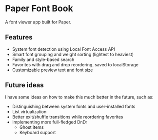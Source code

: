 # Paper Font Book

A font viewer app built for Paper.

## Features

- System font detection using Local Font Access API
- Smart font grouping and weight sorting (lightest to heaviest)
- Family and style-based search
- Favorites with drag and drop reordering, saved to localStorage
- Customizable preview text and font size

## Future ideas

I have some ideas on how to make this much better in the future, such as:

- Distinguishing between system fonts and user-installed fonts
- List virtualization
- Better exit/shuffle transitions while reordering favorites
- Implementing more full-fledged DnD:
    - Ghost items
    - Keyboard support
